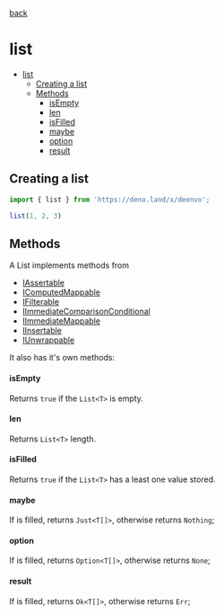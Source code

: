 [back](README.md)

# list

- [list](#list)
  - [Creating a list](#creating-a-list)
  - [Methods](#methods)
      - [isEmpty](#isempty)
      - [len](#len)
      - [isFilled](#isfilled)
      - [maybe](#maybe)
      - [option](#option)
      - [result](#result)

## Creating a list

```ts
import { list } from 'https://deno.land/x/deenvo';

list(1, 2, 3)
```

## Methods

A List implements methods from

- [IAssertable](IAssertable.ts.md)
- [IComputedMappable](IMappable.ts.md)
- [IFilterable](IFilterable.ts.md)
- [IImmediateComparisonConditional](IConditional.ts.md)
- [IImmediateMappable](IMappable.ts.md)
- [IInsertable](IInsertable.ts.md)
- [IUnwrappable](IUnwrappable.ts.md)

It also has it's own methods:

#### isEmpty

Returns `true` if the `List<T>` is empty.

#### len

Returns `List<T>` length.

#### isFilled

Returns `true` if the `List<T>` has a least one value stored.

#### maybe

If is filled, returns `Just<T[]>`, otherwise returns `Nothing`;

#### option

If is filled, returns `Option<T[]>`, otherwise returns `None`;

#### result

If is filled, returns `Ok<T[]>`, otherwise returns `Err`;